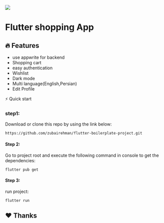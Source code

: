 

![](https://i.postimg.cc/JzjVFgZv/rsz-logoooo1.png)
# Flutter shopping App
 
 ## 🔥 Features

- use appwrite for backend
- Shopping cart
- easy authentication
- Wishlist
- Dark mode
- Multi language(English,Persian)
- Edit Profile

⚡ Quick start
### step1:

Download or clone this repo by using the link below:

`https://github.com/zubairehman/flutter-boilerplate-project.git`

#### Step 2:

Go to project root and execute the following command in console to get the dependencies:

`flutter pub get `

#### Step 3:

run project:

`flutter run `



## ❤️ Thanks
